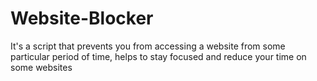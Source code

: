 # Website-Blocker
It's a script that prevents you from accessing a website from some particular period of time, helps to stay focused and reduce your time on some websites
